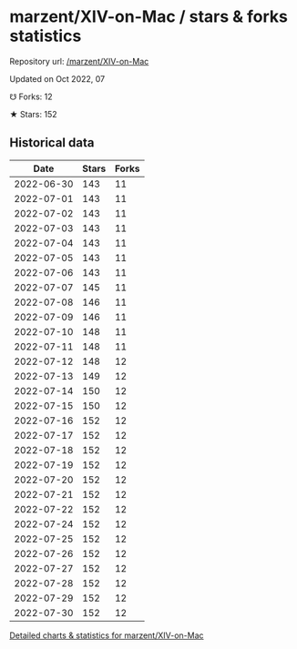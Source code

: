 # marzent/XIV-on-Mac / stars & forks statistics

Repository url: [/marzent/XIV-on-Mac](https://github.com/marzent/XIV-on-Mac)

Updated on Oct 2022, 07

☋ Forks: 12

★ Stars: 152

## Historical data
| Date | Stars | Forks |
|------|-------|-------|
| 2022-06-30 | 143 | 11 | 
| 2022-07-01 | 143 | 11 | 
| 2022-07-02 | 143 | 11 | 
| 2022-07-03 | 143 | 11 | 
| 2022-07-04 | 143 | 11 | 
| 2022-07-05 | 143 | 11 | 
| 2022-07-06 | 143 | 11 | 
| 2022-07-07 | 145 | 11 | 
| 2022-07-08 | 146 | 11 | 
| 2022-07-09 | 146 | 11 | 
| 2022-07-10 | 148 | 11 | 
| 2022-07-11 | 148 | 11 | 
| 2022-07-12 | 148 | 12 | 
| 2022-07-13 | 149 | 12 | 
| 2022-07-14 | 150 | 12 | 
| 2022-07-15 | 150 | 12 | 
| 2022-07-16 | 152 | 12 | 
| 2022-07-17 | 152 | 12 | 
| 2022-07-18 | 152 | 12 | 
| 2022-07-19 | 152 | 12 | 
| 2022-07-20 | 152 | 12 | 
| 2022-07-21 | 152 | 12 | 
| 2022-07-22 | 152 | 12 | 
| 2022-07-24 | 152 | 12 | 
| 2022-07-25 | 152 | 12 | 
| 2022-07-26 | 152 | 12 | 
| 2022-07-27 | 152 | 12 | 
| 2022-07-28 | 152 | 12 | 
| 2022-07-29 | 152 | 12 | 
| 2022-07-30 | 152 | 12 | 


[Detailed charts & statistics for marzent/XIV-on-Mac](https://reviewgithub.com/rep/marzent/XIV-on-Mac)
